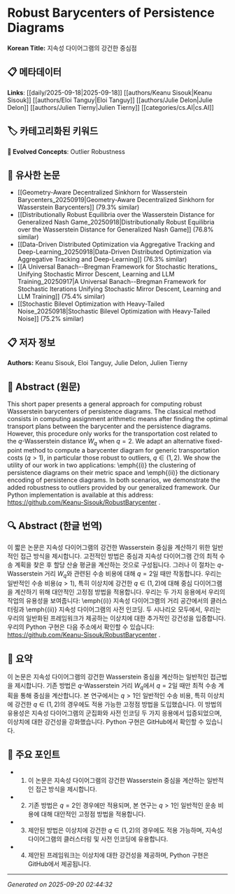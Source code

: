 # Robust Barycenters of Persistence Diagrams

**Korean Title:** 지속성 다이어그램의 강건한 중심점

## 📋 메타데이터

**Links**: [[daily/2025-09-18|2025-09-18]] [[authors/Keanu Sisouk|Keanu Sisouk]] [[authors/Eloi Tanguy|Eloi Tanguy]] [[authors/Julie Delon|Julie Delon]] [[authors/Julien Tierny|Julien Tierny]] [[categories/cs.AI|cs.AI]]

## 🏷️ 카테고리화된 키워드
**🚀 Evolved Concepts**: Outlier Robustness

## 🔗 유사한 논문
- [[Geometry-Aware Decentralized Sinkhorn for Wasserstein Barycenters_20250919|Geometry-Aware Decentralized Sinkhorn for Wasserstein Barycenters]] (79.3% similar)
- [[Distributionally Robust Equilibria over the Wasserstein Distance for Generalized Nash Game_20250918|Distributionally Robust Equilibria over the Wasserstein Distance for Generalized Nash Game]] (76.8% similar)
- [[Data-Driven Distributed Optimization via Aggregative Tracking and Deep-Learning_20250918|Data-Driven Distributed Optimization via Aggregative Tracking and Deep-Learning]] (76.3% similar)
- [[A Universal Banach--Bregman Framework for Stochastic Iterations_ Unifying Stochastic Mirror Descent, Learning and LLM Training_20250917|A Universal Banach--Bregman Framework for Stochastic Iterations Unifying Stochastic Mirror Descent, Learning and LLM Training]] (75.4% similar)
- [[Stochastic Bilevel Optimization with Heavy-Tailed Noise_20250918|Stochastic Bilevel Optimization with Heavy-Tailed Noise]] (75.2% similar)

## 📋 저자 정보

**Authors:** Keanu Sisouk, Eloi Tanguy, Julie Delon, Julien Tierny

## 📄 Abstract (원문)

This short paper presents a general approach for computing robust Wasserstein
barycenters of persistence diagrams. The classical method consists in computing
assignment arithmetic means after finding the optimal transport plans between
the barycenter and the persistence diagrams. However, this procedure only works
for the transportation cost related to the $q$-Wasserstein distance $W_q$ when
$q=2$. We adapt an alternative fixed-point method to compute a barycenter
diagram for generic transportation costs ($q > 1$), in particular those robust
to outliers, $q \in (1,2)$. We show the utility of our work in two
applications: \emph{(i)} the clustering of persistence diagrams on their metric
space and \emph{(ii)} the dictionary encoding of persistence diagrams. In both
scenarios, we demonstrate the added robustness to outliers provided by our
generalized framework. Our Python implementation is available at this address:
https://github.com/Keanu-Sisouk/RobustBarycenter .

## 🔍 Abstract (한글 번역)

이 짧은 논문은 지속성 다이어그램의 강건한 Wasserstein 중심을 계산하기 위한 일반적인 접근 방식을 제시합니다. 고전적인 방법은 중심과 지속성 다이어그램 간의 최적 수송 계획을 찾은 후 할당 산술 평균을 계산하는 것으로 구성됩니다. 그러나 이 절차는 $q$-Wasserstein 거리 $W_q$와 관련된 수송 비용에 대해 $q=2$일 때만 작동합니다. 우리는 일반적인 수송 비용($q > 1$), 특히 이상치에 강건한 $q \in (1,2)$에 대해 중심 다이어그램을 계산하기 위해 대안적인 고정점 방법을 적용합니다. 우리는 두 가지 응용에서 우리의 작업의 유용성을 보여줍니다: \emph{(i)} 지속성 다이어그램의 거리 공간에서의 클러스터링과 \emph{(ii)} 지속성 다이어그램의 사전 인코딩. 두 시나리오 모두에서, 우리는 우리의 일반화된 프레임워크가 제공하는 이상치에 대한 추가적인 강건성을 입증합니다. 우리의 Python 구현은 다음 주소에서 확인할 수 있습니다: https://github.com/Keanu-Sisouk/RobustBarycenter .

## 📝 요약

이 논문은 지속성 다이어그램의 강건한 Wasserstein 중심을 계산하는 일반적인 접근법을 제시합니다. 기존 방법은 $q$-Wasserstein 거리 $W_q$에서 $q=2$일 때만 최적 수송 계획을 통해 중심을 계산합니다. 본 연구에서는 $q>1$인 일반적인 수송 비용, 특히 이상치에 강건한 $q \in (1,2)$의 경우에도 적용 가능한 고정점 방법을 도입했습니다. 이 방법의 유용성은 지속성 다이어그램의 군집화와 사전 인코딩 두 가지 응용에서 입증되었으며, 이상치에 대한 강건성을 강화했습니다. Python 구현은 GitHub에서 확인할 수 있습니다.

## 🎯 주요 포인트

- 1. 이 논문은 지속성 다이어그램의 강건한 Wasserstein 중심을 계산하는 일반적인 접근 방식을 제시합니다.

- 2. 기존 방법은 $q=2$인 경우에만 적용되며, 본 연구는 $q > 1$인 일반적인 운송 비용에 대해 대안적인 고정점 방법을 적용합니다.

- 3. 제안된 방법은 이상치에 강건한 $q \in (1,2)$의 경우에도 적용 가능하며, 지속성 다이어그램의 클러스터링 및 사전 인코딩에 유용합니다.

- 4. 제안된 프레임워크는 이상치에 대한 강건성을 제공하며, Python 구현은 GitHub에서 제공됩니다.

---

*Generated on 2025-09-20 02:44:32*